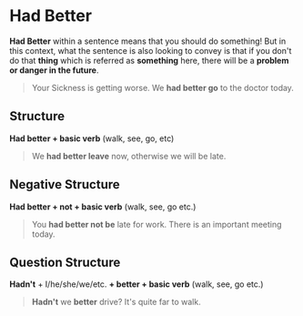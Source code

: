 # Had Better

**Had Better** within a sentence means that you should do something! But in this context, what the sentence is also looking to convey is that if you don't do that **thing** which is referred as **something** here, there will be a **problem or danger in the future**.

> Your Sickness is getting worse. We **had better go** to the doctor today.

## Structure

**Had better + basic verb** (walk, see, go, etc)

> We **had better leave** now, otherwise we will be late.

## Negative Structure

**Had better + not + basic verb** (walk, see, go etc.)

> You **had better not be** late for work. There is an important meeting today.

## Question Structure

**Hadn't** + I/he/she/we/etc. **+ better + basic verb** (walk, see, go etc.)

> **Hadn't** we **better** drive? It's quite far to walk.
